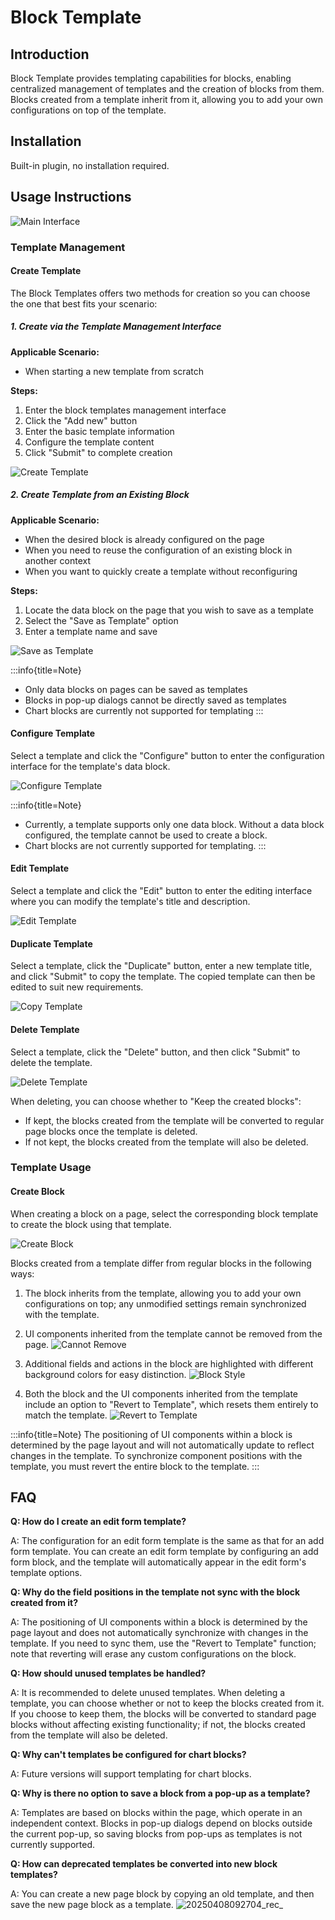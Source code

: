# Block Template

<PluginInfo name="block-template"></PluginInfo>
<style>
.markdown h5 {
    font-size: 15px;
}
</style>

## Introduction

Block Template provides templating capabilities for blocks, enabling centralized management of templates and the creation of blocks from them. Blocks created from a template inherit from it, allowing you to add your own configurations on top of the template.

## Installation

Built-in plugin, no installation required.

## Usage Instructions

![Main Interface](https://static-docs.nocobase.com/main-screen-block-template.png)

### Template Management

#### Create Template

The Block Templates offers two methods for creation so you can choose the one that best fits your scenario:

##### 1. Create via the Template Management Interface

**Applicable Scenario:**
- When starting a new template from scratch

**Steps:**
1. Enter the block templates management interface
2. Click the "Add new" button
3. Enter the basic template information
4. Configure the template content
5. Click "Submit" to complete creation

![Create Template](https://static-docs.nocobase.com/create-template.png)

##### 2. Create Template from an Existing Block

**Applicable Scenario:**
- When the desired block is already configured on the page
- When you need to reuse the configuration of an existing block in another context
- When you want to quickly create a template without reconfiguring

**Steps:**
1. Locate the data block on the page that you wish to save as a template
2. Select the "Save as Template" option
3. Enter a template name and save

![Save as Template](https://static-docs.nocobase.com/save-as-block-template.png)

:::info{title=Note}
- Only data blocks on pages can be saved as templates
- Blocks in pop-up dialogs cannot be directly saved as templates
- Chart blocks are currently not supported for templating
:::

#### Configure Template

Select a template and click the "Configure" button to enter the configuration interface for the template's data block.

![Configure Template](https://static-docs.nocobase.com/configure-template.png)

:::info{title=Note}
- Currently, a template supports only one data block. Without a data block configured, the template cannot be used to create a block.
- Chart blocks are not currently supported for templating.
:::

#### Edit Template

Select a template and click the "Edit" button to enter the editing interface where you can modify the template's title and description.

![Edit Template](https://static-docs.nocobase.com/edit-template.png)

#### Duplicate Template

Select a template, click the "Duplicate" button, enter a new template title, and click "Submit" to copy the template.
The copied template can then be edited to suit new requirements.

![Copy Template](https://static-docs.nocobase.com/copy-template.png)

#### Delete Template

Select a template, click the "Delete" button, and then click "Submit" to delete the template.

![Delete Template](https://static-docs.nocobase.com/delete-template.png)

When deleting, you can choose whether to "Keep the created blocks":
- If kept, the blocks created from the template will be converted to regular page blocks once the template is deleted.
- If not kept, the blocks created from the template will also be deleted.

### Template Usage

#### Create Block

When creating a block on a page, select the corresponding block template to create the block using that template.

![Create Block](https://static-docs.nocobase.com/create-block.png)

Blocks created from a template differ from regular blocks in the following ways:
1. The block inherits from the template, allowing you to add your own configurations on top; any unmodified settings remain synchronized with the template.
2. UI components inherited from the template cannot be removed from the page.
![Cannot Remove](https://static-docs.nocobase.com/disable-delete.png)

3. Additional fields and actions in the block are highlighted with different background colors for easy distinction.
![Block Style](https://static-docs.nocobase.com/template-bg.png)

4. Both the block and the UI components inherited from the template include an option to "Revert to Template", which resets them entirely to match the template.
![Revert to Template](https://static-docs.nocobase.com/revert-to-template.gif)

:::info{title=Note}
The positioning of UI components within a block is determined by the page layout and will not automatically update to reflect changes in the template. To synchronize component positions with the template, you must revert the entire block to the template.
:::

## FAQ

**Q: How do I create an edit form template?**

A: The configuration for an edit form template is the same as that for an add form template. You can create an edit form template by configuring an add form block, and the template will automatically appear in the edit form's template options.

**Q: Why do the field positions in the template not sync with the block created from it?**

A: The positioning of UI components within a block is determined by the page layout and does not automatically synchronize with changes in the template. If you need to sync them, use the "Revert to Template" function; note that reverting will erase any custom configurations on the block.

**Q: How should unused templates be handled?**

A: It is recommended to delete unused templates. When deleting a template, you can choose whether or not to keep the blocks created from it. If you choose to keep them, the blocks will be converted to standard page blocks without affecting existing functionality; if not, the blocks created from the template will also be deleted.

**Q: Why can't templates be configured for chart blocks?**

A: Future versions will support templating for chart blocks.

**Q: Why is there no option to save a block from a pop-up as a template?**

A: Templates are based on blocks within the page, which operate in an independent context. Blocks in pop-up dialogs depend on blocks outside the current pop-up, so saving blocks from pop-ups as templates is not currently supported.

**Q: How can deprecated templates be converted into new block templates?**

A: You can create a new page block by copying an old template, and then save the new page block as a template. ![20250408092704_rec_](https://static-docs.nocobase.com/20250408092704_rec_.gif)
